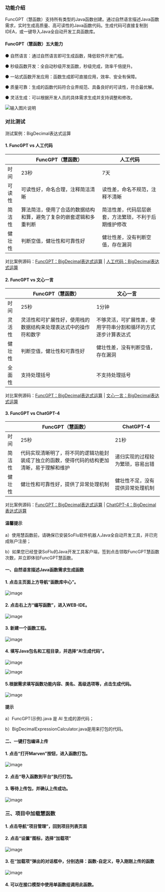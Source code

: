 ### 功能介绍

FuncGPT（慧函数）支持所有类型的Java函数创建。通过自然语言描述Java函数需求，实时生成高质量、高可读性的Java函数代码。生成代码可直接复制到IDEA，或一键导入Java全自动开发工具函数库。

#### FuncGPT（慧函数）五大能力

● 自然语言：通过自然语言即可生成函数，降低软件开发门槛。

● 秒级函数开发：全自动秒级开发函数，秒级完成，效率千倍提升。

● 一站式函数开发应用：函数生成即可直接应用，效率、安全有保障。

● 质量可靠：生成的函数代码符合业界规范、具备良好的可读性，符合最优解。

● 灵活生成：可以根据开发人员的具体需求生成并支持调整和修改。

![输入图片说明](image/16.PNG)

### 对比测试

测试案例：BigDecimal表达式运算

#### 1. FuncGPT vs 人工代码

|     | FuncGPT（慧函数）                | 人工代码                               |
|-----|-----------------------------|------------------------------------|
| 时间  | 23秒                         | 7天                                 |
| 可读性 | 可读性好，命名合理，注释简洁清晰            | 读性差，命名不规范，注释不清晰                   |
| 简洁性 | 算法简洁，使用了合适的数据结构和算，避免了复杂的嵌套逻辑和多重判断 | 简洁性差，代码层层嵌套，方法繁琐，不利于后期维护修改 |
| 健壮性 | 判断空值，健壮性和可靠性好            | 健壮性差，没有判断空值，存在漏洞                     |

对比案例源码：[FuncGPT：BigDecimal表达式运算](https://github.com/feisuanyz/Java-FuncGPT/blob/main/Test%20Case%20Src/Java%20FuncGPT%3A%20BigDecimal%20Expression%20Calculation.md) | [人工代码：BigDecimal表达式运算](https://github.com/feisuanyz/Java-FuncGPT/blob/main/Test%20Case%20Src/Manual%20Code%3A%20BigDecimal%20Expression%20Calculation.md)

#### 2. FuncGPT vs 文心一言

|     | FuncGPT（慧函数）                    | 文心一言                                           |
|-----|---------------------------------|------------------------------------------------|
| 时间  | 25秒                             | 1分钟                                            |
| 灵活性 | 灵活性和可扩展性好，使用栈的数据结构来处理表达式中的操作符和数字 | 不够灵活，可扩展性差，使用字符串分割和循环的方式逐步计算表达式|
| 健壮性 | 判断空值，健壮性和可靠性好                | 健壮性差，没有判断空值，存在漏洞                                 |
| 全面性 | 支持处理括号                         | 不支持处理括号                                         |

对比案例源码：[FuncGPT：BigDecimal表达式运算](https://github.com/feisuanyz/Java-FuncGPT/blob/main/Test%20Case%20Src/Java%20FuncGPT%3A%20BigDecimal%20Expression%20Calculation.md) | [文心一言：BigDecimal表达式运算](https://github.com/feisuanyz/Java-FuncGPT/blob/main/Test%20Case%20Src/ERNIE%20Bot%3A%20BigDecimal%20Expression%20Calculation.md)

#### 3. FuncGPT vs ChatGPT-4

|     | FuncGPT（慧函数）                    | ChatGPT-4                                           |
|-----|---------------------------------|------------------------------------------------|
| 时间  | 25秒                             | 21秒                                            |
| 简洁性 | 代码实现清晰明了，将不同的逻辑功能封装成了独立的函数，使得代码的结构更加清晰，易于理解和维护 | 递归实现的过程较为繁琐，容易出错|
| 健壮性 | 健壮性和可靠性好，提供了异常处理机制    | 健壮性不足，没有提供异常处理机制                                |

对比案例源码：[FuncGPT：BigDecimal表达式运算](https://github.com/feisuanyz/Java-FuncGPT/blob/main/Test%20Case%20Src/Java%20FuncGPT%3A%20BigDecimal%20Expression%20Calculation.md) | [ChatGPT-4：BigDecimal表达式运算](https://github.com/feisuanyz/Java-FuncGPT/blob/main/Test%20Case%20Src/ChatGPT-4%3A%20BigDecimal%20Expression%20Calculation.md)

#### 温馨提示

a）使用慧函数前，请确保已安装SoFlu软件机器人Java全自动开发工具，并已完成账户注册；

b）如果您已经登录SoFlu的Java开发工具客户端，签到点击领取FuncGPT慧函数次数，并立即体验FuncGPT慧函数。

#### 一、自然语言描述Java函数需求生成函数

#### 1. 点击主页面上方导航“函数库中心”。

![image](https://github.com/feisuanyz/Java-FuncGPT/assets/79617492/99b37a57-9c76-473d-920e-4d27e00106e1)

#### 2. 点击右上方“编写函数”，进入WEB-IDE。

![image](https://github.com/feisuanyz/Java-FuncGPT/assets/79617492/061075ef-1ba4-4526-8e2a-a7f242918546)

#### 3. 新建一个函数工程。

![image](https://github.com/feisuanyz/Java-FuncGPT/assets/79617492/35df2257-dd3f-4d38-8546-f1294acf2377)

#### 4. 填写Java包名和工程目录，并选择“AI生成代码”。

![image](https://github.com/feisuanyz/Java-FuncGPT/assets/79617492/afbce353-f016-4e76-ac02-ef35a987d161)

![image](https://github.com/feisuanyz/Java-FuncGPT/assets/79617492/5a74d9dc-ffe6-417a-be99-b535e0ec5c32)

#### 5.根据需求填写函数功能内容、类名、高级选项等，点击生成代码。

![image](https://github.com/feisuanyz/Java-FuncGPT/assets/79617492/f9942010-e251-452c-9d83-f99b06981544)

#### 提示

a）FuncGPT(示例).java 是 AI 生成的源代码；

b）BigDecimalExpressionCalculator.java是用来打包的代码。

#### 二、一键打包编译上传

#### 1. 点击“打开Marven”按钮，进入函数打包。

![image](https://github.com/feisuanyz/Java-FuncGPT/assets/79617492/2310e385-c78f-484e-ae28-8de3b45efebb)

#### 2. 点击“导入函数到平台”执行打包。

#### 3. 等待上传包，并确认上传成功。

![image](https://github.com/feisuanyz/Java-FuncGPT/assets/79617492/0086e37c-a21f-4308-a092-55017ea23e63)

### 三、项目中加载慧函数

#### 1. 点击导航“项目管理”，回到项目列表页面

#### 2. 点击“设置”图标，选择“加载项”

![image](https://github.com/feisuanyz/Java-FuncGPT/assets/79617492/9840c616-c823-41f9-8115-cbf252a35afa)

#### 3. 在“加载项”弹出的对话框中，分别选择：函数-自定义，导入刚刚上传的函数

![image](https://github.com/feisuanyz/Java-FuncGPT/assets/79617492/7a113fa1-2669-42ab-9e59-965941ed8ce9)

#### 4. 可以在接口模型中使用单函数组调用此函数。
